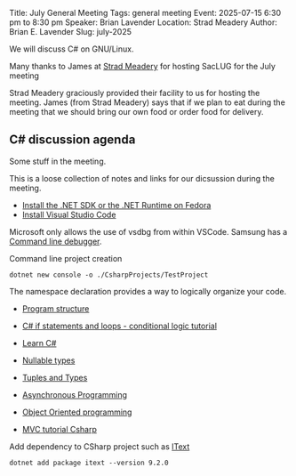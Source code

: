 Title: July General Meeting
Tags: general meeting
Event: 2025-07-15 6:30 pm to 8:30 pm
Speaker: Brian Lavender
Location: Strad Meadery
Author: Brian E. Lavender
Slug: july-2025

We will discuss C# on GNU/Linux. 

Many thanks to James at [Strad Meadery](http://www.stradmeadery.com/) for hosting SacLUG for the July meeting

Strad Meadery graciously provided their 
facility to us for hosting the meeting. James (from Strad Meadery) says that if we plan to eat during
the meeting that we should bring our own food or order food for delivery.

## C# discussion agenda

Some stuff in the meeting.

This is a loose collection of notes and links for our dicsussion during the meeting.

* [Install the .NET SDK or the .NET Runtime on Fedora](https://learn.microsoft.com/en-us/dotnet/core/install/linux-fedora?tabs=dotnet9)
* [Install Visual Studio Code](https://code.visualstudio.com/docs/setup/linux#_rhel-fedora-and-centos-based-distributions)

Microsoft only allows the use of vsdbg from within VSCode. Samsung has a [Command line debugger](https://github.com/Samsung/netcoredbg).

Command line project creation

```
dotnet new console -o ./CsharpProjects/TestProject
```

The namespace declaration provides a way to logically organize your code. 

* [Program structure](https://learn.microsoft.com/en-us/dotnet/csharp/fundamentals/program-structure/)
* [C# if statements and loops - conditional logic tutorial](https://learn.microsoft.com/en-us/dotnet/csharp/tour-of-csharp/tutorials/branches-and-loops)

* [Learn C#](https://learn.microsoft.com/en-us/collections/yz26f8y64n7k07)

* [Nullable types](https://learn.microsoft.com/en-us/dotnet/csharp/language-reference/builtin-types/nullable-value-types)

* [Tuples and Types](https://learn.microsoft.com/en-us/dotnet/csharp/tour-of-csharp/tutorials/tuples-and-types)


* [Asynchronous Programming](https://learn.microsoft.com/en-us/dotnet/csharp/asynchronous-programming/)

* [Object Oriented programming](https://learn.microsoft.com/en-us/dotnet/csharp/fundamentals/tutorials/classes)

* [MVC tutorial Csharp](https://learn.microsoft.com/en-us/aspnet/core/tutorials/first-mvc-app/start-mvc?view=aspnetcore-9.0&tabs=visual-studio-code)

Add dependency to CSharp project such as [IText](https://www.nuget.org/packages/itext)

```
dotnet add package itext --version 9.2.0
```







